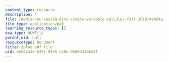 ```yaml
---
content_type: resource
description: ''
file: /media/courses/18-01sc-single-variable-calculus-fall-2010/4eb64a1e539191e5c60c9b86d44a643f_9v25gg2qJYE.pdf
file_type: application/pdf
learning_resource_types: []
ocw_type: OCWFile
parent_uid: null
resourcetype: Document
title: 3play pdf file
uid: 4eb64a1e-5391-91e5-c60c-9b86d44a643f
---
```

